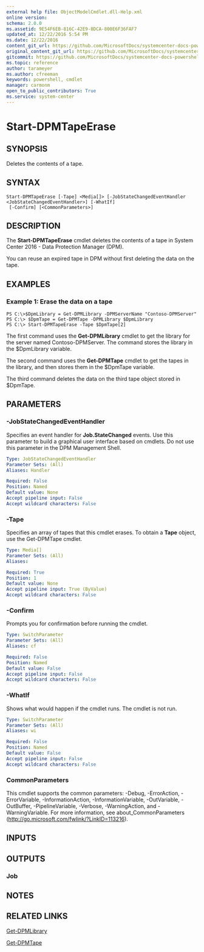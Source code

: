 ```yaml
---
external help file: ObjectModelCmdlet.dll-Help.xml
online version: 
schema: 2.0.0
ms.assetid: 9E54F6EB-816C-42E9-8DCA-800E6F36FAF7
updated_at: 12/22/2016 5:54 PM
ms.date: 12/22/2016
content_git_url: https://github.com/MicrosoftDocs/systemcenter-docs-powershell/blob/master/systemcenter-cmdlets/SystemCenter2016/DataProtectionManager/vlatest/Start-DPMTapeErase.md
original_content_git_url: https://github.com/MicrosoftDocs/systemcenter-docs-powershell/blob/master/systemcenter-cmdlets/SystemCenter2016/DataProtectionManager/vlatest/Start-DPMTapeErase.md
gitcommit: https://github.com/MicrosoftDocs/systemcenter-docs-powershell/blob/17c3a51bd892aad46c731d9f381f0704b4815004/systemcenter-cmdlets/SystemCenter2016/DataProtectionManager/vlatest/Start-DPMTapeErase.md
ms.topic: reference
author: tarameyer
ms.author: cfreeman
keywords: powershell, cmdlet
manager: carmonm
open_to_public_contributors: True
ms.service: system-center
---
```


# Start-DPMTapeErase

## SYNOPSIS
Deletes the contents of a tape.

## SYNTAX

```
Start-DPMTapeErase [-Tape] <Media[]> [-JobStateChangedEventHandler <JobStateChangedEventHandler>] [-WhatIf]
 [-Confirm] [<CommonParameters>]
```

## DESCRIPTION
The **Start-DPMTapeErase** cmdlet deletes the contents of a tape in System Center 2016 - Data Protection Manager (DPM).

You can reuse an expired tape in DPM without first deleting the data on the tape.

## EXAMPLES

### Example 1: Erase the data on a tape
```
PS C:\>$DpmLibrary = Get-DPMLibrary -DPMServerName "Contoso-DPMServer"
PS C:\> $DpmTape = Get-DPMTape -DPMLibrary $DpmLibrary
PS C:\> Start-DPMTapeErase -Tape $DpmTape[2]
```

The first command uses the **Get-DPMLibrary** cmdlet to get the library for the server named Contoso-DPMServer.
The command stores the library in the $DpmLibrary variable.

The second command uses the **Get-DPMTape** cmdlet to get the tapes in the library, and then stores them in the $DpmTape variable.

The third command deletes the data on the third tape object stored in $DpmTape.

## PARAMETERS

### -JobStateChangedEventHandler
Specifies an event handler for **Job.StateChanged** events.
Use this parameter to build a graphical user interface based on cmdlets.
Do not use this parameter in the DPM Management Shell.

```yaml
Type: JobStateChangedEventHandler
Parameter Sets: (All)
Aliases: Handler

Required: False
Position: Named
Default value: None
Accept pipeline input: False
Accept wildcard characters: False
```

### -Tape
Specifies an array of tapes that this cmdlet erases.
To obtain a **Tape** object, use the Get-DPMTape cmdlet.

```yaml
Type: Media[]
Parameter Sets: (All)
Aliases: 

Required: True
Position: 1
Default value: None
Accept pipeline input: True (ByValue)
Accept wildcard characters: False
```

### -Confirm
Prompts you for confirmation before running the cmdlet.

```yaml
Type: SwitchParameter
Parameter Sets: (All)
Aliases: cf

Required: False
Position: Named
Default value: False
Accept pipeline input: False
Accept wildcard characters: False
```

### -WhatIf
Shows what would happen if the cmdlet runs.
The cmdlet is not run.

```yaml
Type: SwitchParameter
Parameter Sets: (All)
Aliases: wi

Required: False
Position: Named
Default value: False
Accept pipeline input: False
Accept wildcard characters: False
```

### CommonParameters
This cmdlet supports the common parameters: -Debug, -ErrorAction, -ErrorVariable, -InformationAction, -InformationVariable, -OutVariable, -OutBuffer, -PipelineVariable, -Verbose, -WarningAction, and -WarningVariable. For more information, see about_CommonParameters (http://go.microsoft.com/fwlink/?LinkID=113216).

## INPUTS

## OUTPUTS

### Job

## NOTES

## RELATED LINKS

[Get-DPMLibrary](xref:SystemCenter2016/DataProtectionManager/vlatest/Get-DPMLibrary.md)

[Get-DPMTape](xref:SystemCenter2016/DataProtectionManager/vlatest/Get-DPMTape.md)

